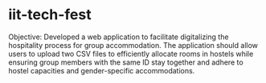 # iit-tech-fest
Objective: Developed a web application to facilitate digitalizing the hospitality process for group accommodation. The application should allow users to upload two CSV files to efficiently allocate rooms in hostels while ensuring group members with the same ID stay together and adhere to hostel capacities and gender-specific accommodations.
